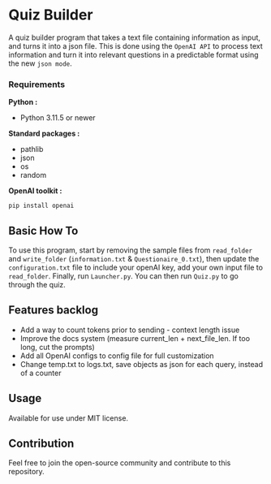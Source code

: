 # Quiz Builder
A quiz builder program that takes a text file containing information as input, and turns it into a json file. This is done using the ```OpenAI API``` to process text information and turn it into relevant questions in a predictable format using the new ```json mode```.



### Requirements
__Python :__
- Python 3.11.5 or newer

__Standard packages :__
- pathlib
- json
- os
- random

__OpenAI toolkit :__

`pip install openai`



## Basic How To
To use this program, start by removing the sample files from ```read_folder``` and ```write_folder``` (```information.txt``` & ```Questionaire_0.txt```),
then update the ```configuration.txt``` file to include your openAI key, add your own input file to ```read_folder```. Finally, run ```Launcher.py```.
You can then run ```Quiz.py``` to go through the quiz.


## Features backlog
- Add a way to count tokens prior to sending - context length issue
- Improve the docs system (measure current_len + next_file_len. If too long, cut the prompts)
- Add all OpenAI configs to config file for full customization
- Change temp.txt to logs.txt, save objects as json for each query, instead of a counter


## Usage
Available for use under MIT license.

## Contribution
Feel free to join the open-source community and contribute to this repository.
